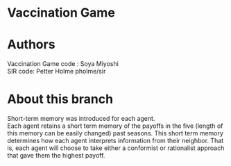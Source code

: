 # Vaccination Game

# Authors
Vaccination Game code : Soya Miyoshi    
SIR code: Petter Holme pholme/sir 

# About this branch  
Short-term memory was introduced for each agent.  
Each agent retains a short term memory of the payoffs in the five (length of this memory can be easily changed) past seasons. This short term memory determines how each agent interprets information from their neighbor. That is, each agent will choose to take either a conformist or rationalist approach that gave them the highest payoff.   
